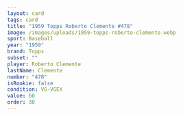 ```yaml
---
layout: card
tags: card
title: "1959 Topps Roberto Clemente #478"
image: /images/uploads/1959-topps-roberto-clemente.webp
sport: Baseball
year: "1959"
brand: Topps
subset: ""
player: Roberto Clemente
lastName: Clemente
number: "478"
isRookie: false
condition: VG-VGEX
value: 60
order: 30
---
```

